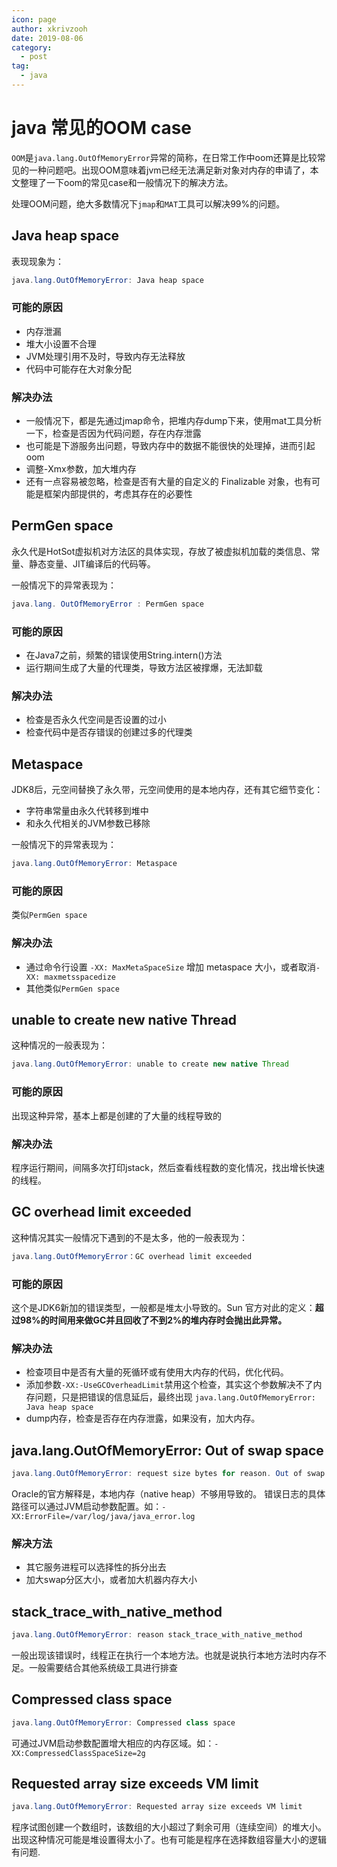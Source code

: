 ```yaml
---
icon: page
author: xkrivzooh
date: 2019-08-06
category:
  - post
tag:
  - java
---
```


# java 常见的OOM case

`OOM`是`java.lang.OutOfMemoryError`异常的简称，在日常工作中oom还算是比较常见的一种问题吧。出现OOM意味着jvm已经无法满足新对象对内存的申请了，本文整理了一下oom的常见case和一般情况下的解决方法。

处理OOM问题，绝大多数情况下`jmap`和`MAT`工具可以解决99%的问题。

## Java heap space 

表现现象为：

```java
java.lang.OutOfMemoryError: Java heap space
```

### 可能的原因

- 内存泄漏
- 堆大小设置不合理
- JVM处理引用不及时，导致内存无法释放
- 代码中可能存在大对象分配

### 解决办法

- 一般情况下，都是先通过jmap命令，把堆内存dump下来，使用mat工具分析一下，检查是否因为代码问题，存在内存泄露
- 也可能是下游服务出问题，导致内存中的数据不能很快的处理掉，进而引起oom
- 调整-Xmx参数，加大堆内存 
- 还有一点容易被忽略，检查是否有大量的自定义的 Finalizable 对象，也有可能是框架内部提供的，考虑其存在的必要性


## PermGen space

永久代是HotSot虚拟机对方法区的具体实现，存放了被虚拟机加载的类信息、常量、静态变量、JIT编译后的代码等。

一般情况下的异常表现为：

```java
java.lang. OutOfMemoryError : PermGen space
```

### 可能的原因

- 在Java7之前，频繁的错误使用String.intern()方法 
- 运行期间生成了大量的代理类，导致方法区被撑爆，无法卸载

### 解决办法

- 检查是否永久代空间是否设置的过小 
- 检查代码中是否存错误的创建过多的代理类


## Metaspace

JDK8后，元空间替换了永久带，元空间使用的是本地内存，还有其它细节变化：

- 字符串常量由永久代转移到堆中
- 和永久代相关的JVM参数已移除

一般情况下的异常表现为：
```java
java.lang.OutOfMemoryError: Metaspace
```

### 可能的原因

类似`PermGen space`

### 解决办法

- 通过命令行设置 `-XX: MaxMetaSpaceSize` 增加 metaspace 大小，或者取消`-XX: maxmetsspacedize`
- 其他类似`PermGen space`

## unable to create new native Thread

这种情况的一般表现为：
```java
java.lang.OutOfMemoryError: unable to create new native Thread
```

### 可能的原因

出现这种异常，基本上都是创建的了大量的线程导致的

### 解决办法

程序运行期间，间隔多次打印jstack，然后查看线程数的变化情况，找出增长快速的线程。

## GC overhead limit exceeded

这种情况其实一般情况下遇到的不是太多，他的一般表现为：

```java 
java.lang.OutOfMemoryError：GC overhead limit exceeded
```

### 可能的原因

这个是JDK6新加的错误类型，一般都是堆太小导致的。Sun 官方对此的定义：**超过98%的时间用来做GC并且回收了不到2%的堆内存时会抛出此异常。**

### 解决办法

- 检查项目中是否有大量的死循环或有使用大内存的代码，优化代码。
- 添加参数`-XX:-UseGCOverheadLimit`禁用这个检查，其实这个参数解决不了内存问题，只是把错误的信息延后，最终出现 `java.lang.OutOfMemoryError: Java heap space`
- dump内存，检查是否存在内存泄露，如果没有，加大内存。

## java.lang.OutOfMemoryError: Out of swap space

```java
java.lang.OutOfMemoryError: request size bytes for reason. Out of swap space
```

Oracle的官方解释是，本地内存（native heap）不够用导致的。
错误日志的具体路径可以通过JVM启动参数配置。如：`-XX:ErrorFile=/var/log/java/java_error.log`

### 解决方法

- 其它服务进程可以选择性的拆分出去 
- 加大swap分区大小，或者加大机器内存大小

## stack_trace_with_native_method

```java
java.lang.OutOfMemoryError: reason stack_trace_with_native_method
```

一般出现该错误时，线程正在执行一个本地方法。也就是说执行本地方法时内存不足。一般需要结合其他系统级工具进行排查

## Compressed class space

```java
java.lang.OutOfMemoryError: Compressed class space
```

可通过JVM启动参数配置增大相应的内存区域。如：`-XX:CompressedClassSpaceSize=2g`

## Requested array size exceeds VM limit

```java
java.lang.OutOfMemoryError: Requested array size exceeds VM limit
```

程序试图创建一个数组时，该数组的大小超过了剩余可用（连续空间）的堆大小。
出现这种情况可能是堆设置得太小了。也有可能是程序在选择数组容量大小的逻辑有问题.





<!-- @include: ../scaffolds/post_footer.md -->
